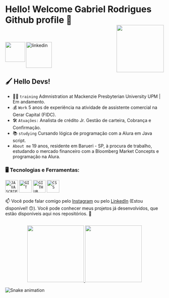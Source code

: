 # Hello! Welcome Gabriel Rodrigues Github profile 🤠

<img align="right" width="150px" style="margin-top:-20px" src="https://github.com/Rodrigues-19/Rodrigues-19/assets/167548049/397428c7-0b95-45ef-8c18-552833295bba">

</br>
</br>

 <a href="https://www.instagram.com/_rodriguess18_/">
<img align="left" width=63px" src="https://github.com/Rodrigues-19/Rodrigues-19/assets/167548049/8ef37735-e072-47df-9bcf-9524b017db56">

 <a href="https://www.linkedin.com/in/gabriel-rodrigues-9558332b9/">
 <img width="82px" src="https://i.ibb.co/RyZx12b/linkedin.png" alt="linkedin" style="vertical-align:top;">
  </a>
</div>

## 🖌️ **Hello Devs!**
- 👨‍🎓 `training` Admnistration at Mackenzie Presbyterian University UPM | Em andamento.
- 💰 `Work` 5 anos de experiência na atividade de assistente comercial na Gerar Capital (FIDC).
- 🛠️ `Atuações:` Analista de crédito Jr. Gestão de carteira, Cobrança e Confirmação.
- 📚 `studying` Cursando lógica de programação com a Alura em Java script.
- `About me` 19 anos, residente em Barueri - SP, à procura de trabalho, estudando o mercado financeiro com a Bloomberg Market Concepts e programação na Alura.

### 🖥️ Tecnologias e Ferramentas: 

<code><img width="40px" src="https://cdn.jsdelivr.net/gh/devicons/devicon/icons/javascript/javascript-original.svg" title = "JAVASCRIPT"/></code>
<code><img width="40px" src="https://cdn.jsdelivr.net/gh/devicons/devicon/icons/git/git-original.svg" title = "GIT"/></code>
<code><img width="40px" src="https://cdn.jsdelivr.net/gh/devicons/devicon/icons/github/github-original.svg" title = "GITHUB"/></code>
<code><img width="40px" src="https://cdn.jsdelivr.net/gh/devicons/devicon/icons/css/css-original.svg" title = "CSS"/></code>

📫 Você pode falar comigo pelo [Instagram](https://www.instagram.com/_rodriguess18_/) ou pelo [LinkedIn](www.linkedin.com/in/gabriel-rodrigues-9558332b9/) (Estou disponível! 🙃). 
Você pode conhecer meus projetos já desenvolvidos, que estão disponíveis aqui nos repositórios. 👊

##
<p align="center">
<a href="https://github.com/Rodrigues-19">
   <img height="180em" src="https://github-readme-stats-eight-theta.vercel.app/api?username=Rodrigues-19&show_icons=true&theme=algolia&include_all_commits=true&count_private=true"/>
  <img height="180em" src="https://github-readme-stats-eight-theta.vercel.app/api/top-langs/?username=Rodrigues-19&layout=compact&langs_count=8&theme=algolia"/>
</a>
</a>
</p>

![Snake animation](https://github.com/Rodrigues-19/Rodrigues-19/blob/output/github-contribution-grid-snake.svg)
